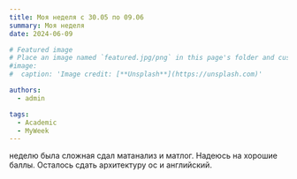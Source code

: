 ```yaml
---
title: Моя неделя с 30.05 по 09.06
summary: Моя неделя
date: 2024-06-09

# Featured image
# Place an image named `featured.jpg/png` in this page's folder and customize its options here.
#image:
#  caption: 'Image credit: [**Unsplash**](https://unsplash.com)'

authors:
  - admin

tags:
  - Academic
  - MyWeek
---
```


неделю была сложная сдал матанализ и матлог. Надеюсь на хорошие баллы. Осталось сдать архитектуру ос и английский.


